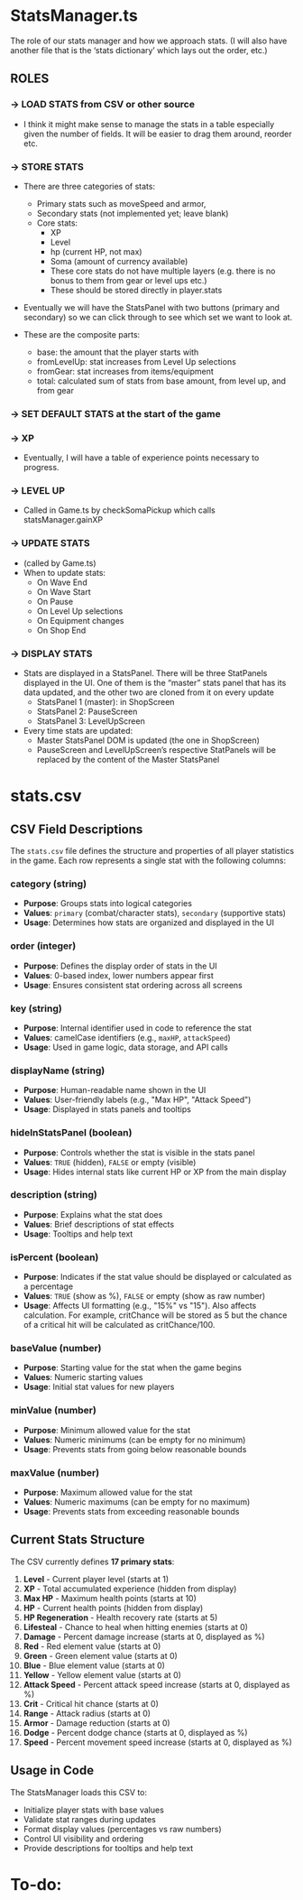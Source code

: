 # StatsManager.ts

The role of our stats manager and how we approach stats. (I will also have another file that is the ‘stats dictionary’ which lays out the order, etc.)

## ROLES

### → LOAD STATS from CSV or other source

- I think it might make sense to manage the stats in a table especially given the number of fields. It will be easier to drag them around, reorder etc.

### → STORE STATS
- There are three categories of stats:
    - Primary stats such as moveSpeed and armor,
    - Secondary stats (not implemented yet; leave blank)
    - Core stats: 
        - XP
        - Level
        - hp (current HP, not max)
        - Soma (amount of currency available)
        - These core stats do not have multiple layers (e.g. there is no bonus to them from gear or level ups etc.)   
        - These should be stored directly in player.stats

- Eventually we will have the StatsPanel with two buttons (primary and secondary) so we can click through to see which set we want to look at.
- These are the composite parts:
    - base: the amount that the player starts with
    - fromLevelUp: stat increases from Level Up selections
    - fromGear: stat increases from items/equipment
    - total: calculated sum of stats from base amount, from level up, and from gear

### → SET DEFAULT STATS at the start of the game

### → XP
- Eventually, I will have a table of experience points necessary to progress.

### → LEVEL UP

- Called in Game.ts by checkSomaPickup which calls statsManager.gainXP

### → UPDATE STATS

- (called by Game.ts)
- When to update stats:
  - On Wave End
  - On Wave Start
  - On Pause
  - On Level Up selections
  - On Equipment changes
  - On Shop End

### → DISPLAY STATS

- Stats are displayed in a StatsPanel. There will be three StatPanels displayed in the UI. One of them is the “master” stats panel that has its data updated, and the other two are cloned from it on every update
  - StatsPanel 1 (master): in ShopScreen
  - StatsPanel 2: PauseScreen
  - StatsPanel 3: LevelUpScreen
- Every time stats are updated:
  - Master StatsPanel DOM is updated (the one in ShopScreen)
  - PauseScreen and LevelUpScreen’s respective StatPanels will be replaced by the content of the Master StatsPanel

# stats.csv

## CSV Field Descriptions

The `stats.csv` file defines the structure and properties of all player statistics in the game. Each row represents a single stat with the following columns:

### **category** (string)
- **Purpose**: Groups stats into logical categories
- **Values**: `primary` (combat/character stats), `secondary` (supportive stats)
- **Usage**: Determines how stats are organized and displayed in the UI

### **order** (integer)
- **Purpose**: Defines the display order of stats in the UI
- **Values**: 0-based index, lower numbers appear first
- **Usage**: Ensures consistent stat ordering across all screens

### **key** (string)
- **Purpose**: Internal identifier used in code to reference the stat
- **Values**: camelCase identifiers (e.g., `maxHP`, `attackSpeed`)
- **Usage**: Used in game logic, data storage, and API calls

### **displayName** (string)
- **Purpose**: Human-readable name shown in the UI
- **Values**: User-friendly labels (e.g., "Max HP", "Attack Speed")
- **Usage**: Displayed in stats panels and tooltips

### **hideInStatsPanel** (boolean)
- **Purpose**: Controls whether the stat is visible in the stats panel
- **Values**: `TRUE` (hidden), `FALSE` or empty (visible)
- **Usage**: Hides internal stats like current HP or XP from the main display

### **description** (string)
- **Purpose**: Explains what the stat does
- **Values**: Brief descriptions of stat effects
- **Usage**: Tooltips and help text

### **isPercent** (boolean)
- **Purpose**: Indicates if the stat value should be displayed or calculated as a percentage
- **Values**: `TRUE` (show as %), `FALSE` or empty (show as raw number)
- **Usage**: Affects UI formatting (e.g., "15%" vs "15"). Also affects calculation. For example, critChance will be stored as 5 but the chance of a critical hit will be calculated as critChance/100.

### **baseValue** (number)
- **Purpose**: Starting value for the stat when the game begins
- **Values**: Numeric starting values
- **Usage**: Initial stat values for new players

### **minValue** (number)
- **Purpose**: Minimum allowed value for the stat
- **Values**: Numeric minimums (can be empty for no minimum)
- **Usage**: Prevents stats from going below reasonable bounds

### **maxValue** (number)
- **Purpose**: Maximum allowed value for the stat
- **Values**: Numeric maximums (can be empty for no maximum)
- **Usage**: Prevents stats from exceeding reasonable bounds

## Current Stats Structure

The CSV currently defines **17 primary stats**:

1. **Level** - Current player level (starts at 1)
2. **XP** - Total accumulated experience (hidden from display)
3. **Max HP** - Maximum health points (starts at 10)
4. **HP** - Current health points (hidden from display)
5. **HP Regeneration** - Health recovery rate (starts at 5)
6. **Lifesteal** - Chance to heal when hitting enemies (starts at 0)
7. **Damage** - Percent damage increase (starts at 0, displayed as %)
8. **Red** - Red element value (starts at 0)
9. **Green** - Green element value (starts at 0)
10. **Blue** - Blue element value (starts at 0)
11. **Yellow** - Yellow element value (starts at 0)
12. **Attack Speed** - Percent attack speed increase (starts at 0, displayed as %)
13. **Crit** - Critical hit chance (starts at 0)
14. **Range** - Attack radius (starts at 0)
15. **Armor** - Damage reduction (starts at 0)
16. **Dodge** - Percent dodge chance (starts at 0, displayed as %)
17. **Speed** - Percent movement speed increase (starts at 0, displayed as %)

## Usage in Code

The StatsManager loads this CSV to:
- Initialize player stats with base values
- Validate stat ranges during updates
- Format display values (percentages vs raw numbers)
- Control UI visibility and ordering
- Provide descriptions for tooltips and help text

# To-do:
